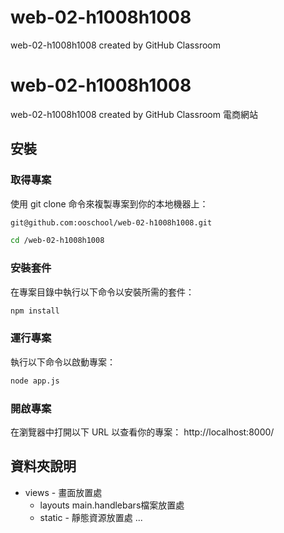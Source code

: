 # web-02-h1008h1008
web-02-h1008h1008 created by GitHub Classroom
# web-02-h1008h1008
web-02-h1008h1008 created by GitHub Classroom
電商網站
## 安裝
### 取得專案
使用 git clone 命令來複製專案到你的本地機器上：
```bash
git@github.com:ooschool/web-02-h1008h1008.git
```

```bash
cd /web-02-h1008h1008
```


### 安裝套件
在專案目錄中執行以下命令以安裝所需的套件：
```bash
npm install
```


### 運行專案
執行以下命令以啟動專案：      
```bash
node app.js
```


### 開啟專案
在瀏覽器中打開以下 URL 以查看你的專案：
http://localhost:8000/

## 資料夾說明

- views - 畫面放置處
  - layouts main.handlebars檔案放置處
  - static - 靜態資源放置處
...
